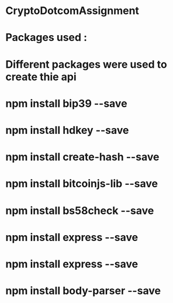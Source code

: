 # CryptoDotcomAssignment


# Packages used :

# Different packages were used to create thie api
# npm install bip39 --save
# npm install hdkey --save
# npm install create-hash --save
# npm install bitcoinjs-lib --save
# npm install bs58check --save
# npm install express --save
# npm install express --save
# npm install body-parser --save
